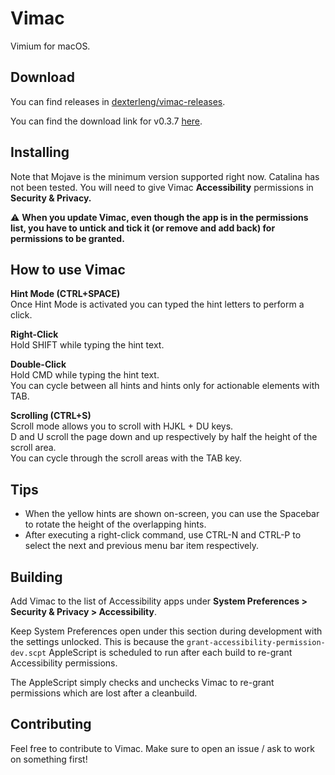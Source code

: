 # Vimac

Vimium for macOS.

## Download

You can find releases in [dexterleng/vimac-releases](https://github.com/dexterleng/vimac-releases).

You can find the download link for v0.3.7 [here](https://github.com/dexterleng/vimac-releases/raw/master/vimac-v0.3.7.zip).

## Installing

Note that Mojave is the minimum version supported right now. Catalina has not been tested. You will need to give Vimac **Accessibility** permissions in **Security & Privacy.**

:warning: **When you update Vimac, even though the app is in the permissions list, you have to untick and tick it (or remove and add back) for permissions to be granted.**

## How to use Vimac

**Hint Mode (CTRL+SPACE)** \
Once Hint Mode is activated you can typed the hint letters to perform a click.

**Right-Click** \
Hold SHIFT while typing the hint text.

**Double-Click** \
Hold CMD while typing the hint text. \
You can cycle between all hints and hints only for actionable elements with TAB.

**Scrolling (CTRL+S)** \
Scroll mode allows you to scroll with HJKL + DU keys. \
D and U scroll the page down and up respectively by half the height of the scroll area. \
You can cycle through the scroll areas with the TAB key.

## Tips

* When the yellow hints are shown on-screen, you can use the Spacebar to rotate the height of the overlapping hints.
* After executing a right-click command, use CTRL-N and CTRL-P to select the next and previous menu bar item respectively.

## Building

Add Vimac to the list of Accessibility apps under **System Preferences > Security & Privacy > Accessibility**.

Keep System Preferences open under this section during development with the settings unlocked. This is because the `grant-accessibility-permission-dev.scpt` AppleScript is scheduled to run after each build to re-grant Accessibility permissions.

The AppleScript simply checks and unchecks Vimac to re-grant permissions which are lost after a cleanbuild.

## Contributing

Feel free to contribute to Vimac. Make sure to open an issue / ask to work on something first!
